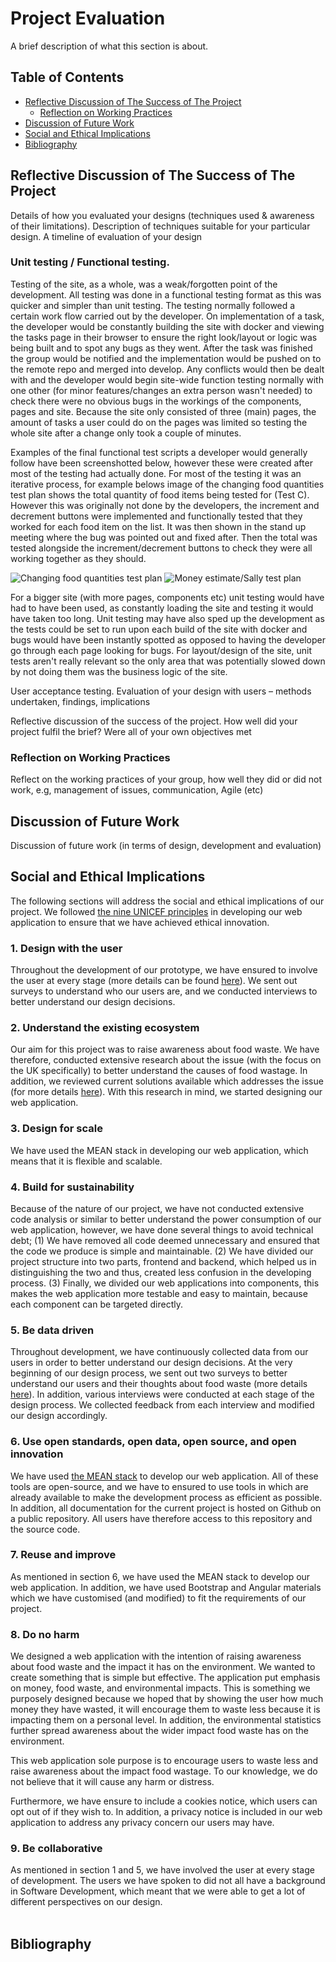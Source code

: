 # Project Evaluation

A brief description of what this section is about.

## Table of Contents
- [Reflective Discussion of The Success of The Project](#reflective-discussion-of-the-success-of-the-project)
	- [Reflection on Working Practices](#reflection-on-working-practices)
- [Discussion of Future Work](#discussion-of-future-work)
- [Social and Ethical Implications](#social-and-ethical-implications)
- [Bibliography](#bibliography)

## Reflective Discussion of The Success of The Project
Details of how you evaluated your designs (techniques used & awareness of their limitations). Description of techniques suitable for your particular design. A timeline of evaluation of your design

### Unit testing / Functional testing.
Testing of the site, as a whole, was a weak/forgotten point of the development. All testing was done in a functional testing format as this was quicker and simpler than unit testing. The testing normally followed a certain work flow carried out by the developer. On implementation of a task, the developer would be constantly building the site with docker and viewing the tasks page in their browser to ensure the right look/layout or logic was being built and to spot any bugs as they went. After the task was finished the group would be notified and the implementation would be pushed on to the remote repo and merged into develop. Any conflicts would then be dealt with and the developer would begin site-wide function testing normally with one other (for minor features/changes an extra person wasn't needed) to check there were no obvious bugs in the workings of the components, pages and site. Because the site only consisted of three (main) pages, the amount of tasks a user could do on the pages was limited so testing the whole site after a change only took a couple of minutes. 

Examples of the final functional test scripts a developer would generally follow have been screenshotted below, however these were created after most of the testing had actually done. For most of the testing it was an iterative process, for example belows image of the changing food quantities test plan shows the total quantity of food items being tested for (Test C). However this was originally not done by the developers, the increment and decrement buttons were implemented and functionally tested that they worked for each food item on the list. It was then shown in the stand up meeting where the bug was pointed out and fixed after. Then the total was tested alongside the increment/decrement buttons to check they were all working together as they should.

![Changing food quantities test plan](Images/ProjectEvaluation/food_quantity_test_plan.png)
![Money estimate/Sally test plan](Images/ProjectEvaluation/money_estimate_test_plan.png)

For a bigger site (with more pages, components etc) unit testing would have had to have been used, as constantly loading the site and testing it would have taken too long. Unit testing may have also sped up the development as the tests could be set to run upon each build of the site with docker and bugs would have been instantly spotted as opposed to having the developer go through each page looking for bugs. For layout/design of the site, unit tests aren't really relevant so the only area that was potentially slowed down by not doing them was the business logic of the site.

User acceptance testing. Evaluation of your design with users – methods undertaken, findings, implications

Reflective discussion of the success of the project. How well did your project fulfil the brief? Were all of your own objectives met

### Reflection on Working Practices
Reflect on the working practices of your group, how well they did or did not work, e.g, management of issues, communication, Agile (etc)


## Discussion of Future Work
Discussion of future work (in terms of design, development and evaluation)

## Social and Ethical Implications
The following sections will address the social and ethical implications of our project. We followed [the nine UNICEF principles](https://ssir.org/articles/entry/the_ethics_of_innovation) in developing our web application to ensure that we have achieved ethical innovation.

### 1. Design with the user 
Throughout the development of our prototype, we have ensured to involve the user at every stage (more details can be found [here](/UXDesign.md)). We sent out surveys to understand who our users are, and we conducted interviews to better understand our design decisions.

### 2. Understand the existing ecosystem
Our aim for this project was to raise awareness about food waste. We have therefore, conducted extensive research about the issue (with the focus on the UK specifically) to better understand the causes of food wastage. In addition, we reviewed current solutions available which addresses the issue (for more details [here](#industry-and-academic-review)). With this research in mind, we started designing our web application.

### 3. Design for scale
We have used the MEAN stack in developing our web application, which means that it is flexible and scalable. 

### 4. Build for sustainability
Because of the nature of our project, we have not conducted extensive code analysis or similar to better understand the power consumption of our web application, however, we have done several things to avoid technical debt; (1) We have removed all code deemed unnecessary and ensured that the code we produce is simple and maintainable. (2) We have divided our project structure into two parts, frontend and backend, which helped us in distinguishing the two and thus, created less confusion in the developing process. (3) Finally, we divided our web applications into components, this makes the web application more testable and easy to maintain, because each component can be targeted directly.

### 5. Be data driven
Throughout development, we have continuously collected data from our users in order to better understand our design decisions. At the very beginning of our design process, we sent out two surveys to better understand our users and their thoughts about food waste (more details [here](/UXDesign.md)). In addition, various interviews were conducted at each stage of the design process. We collected feedback from each interview and modified our design accordingly. 

### 6. Use open standards, open data, open source, and open innovation
We have used [the MEAN stack](/SystemImplementation.md) to develop our web application. All of these tools are open-source, and we have to ensured to use tools in which are already available to make the development process as efficient as possible. In addition, all documentation for the current project is hosted on Github on a public repository. All users have therefore access to this repository and the source code.

### 7. Reuse and improve
As mentioned in section 6, we have used the MEAN stack to develop our web application. In addition, we have used Bootstrap and Angular materials which we have customised (and modified) to fit the requirements of our project. 

### 8. Do no harm
We designed a web application with the intention of raising awareness about food waste and the impact it has on the environment. We wanted to create something that is simple but effective. The application put emphasis on money, food waste, and environmental impacts. This is something we purposely designed because we hoped that by showing the user how much money they have wasted, it will encourage them to waste less because it is impacting them on a personal level. In addition, the environmental statistics further spread awareness about the wider impact food waste has on the environment.

This web application sole purpose is to encourage users to waste less and raise awareness about the impact food wastage. To our knowledge, we do not believe that it will cause any harm or distress.

Furthermore, we have ensure to include a cookies notice, which users can opt out of if they wish to. In addition, a privacy notice is included in our web application to address any privacy concern our users may have.

### 9. Be collaborative
As mentioned in section 1 and 5, we have involved the user at every stage of development. The users we have spoken to did not all have a background in Software Development, which meant that we were able to get a lot of different perspectives on our design.
<br></br>


## Bibliography

